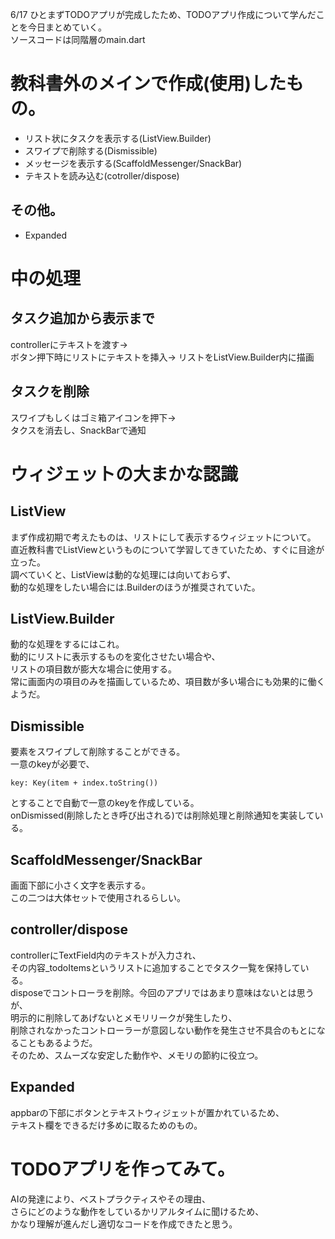 6/17 ひとまずTODOアプリが完成したため、TODOアプリ作成について学んだことを今日まとめていく。  
ソースコードは同階層のmain.dart

# 教科書外のメインで作成(使用)したもの。
- リスト状にタスクを表示する(ListView.Builder)
- スワイプで削除する(Dismissible)
- メッセージを表示する(ScaffoldMessenger/SnackBar)
- テキストを読み込む(cotroller/dispose)

## その他。
- Expanded

# 中の処理
## タスク追加から表示まで
controllerにテキストを渡す→  
ボタン押下時にリストにテキストを挿入→
リストをListView.Builder内に描画  

## タスクを削除
スワイプもしくはゴミ箱アイコンを押下→  
タクスを消去し、SnackBarで通知


# ウィジェットの大まかな認識
## ListView
まず作成初期で考えたものは、リストにして表示するウィジェットについて。  
直近教科書でListViewというものについて学習してきていたため、すぐに目途が立った。  
調べていくと、ListViewは動的な処理には向いておらず、  
動的な処理をしたい場合には.Builderのほうが推奨されていた。  

## ListView.Builder
動的な処理をするにはこれ。  
動的にリストに表示するものを変化させたい場合や、  
リストの項目数が膨大な場合に使用する。  
常に画面内の項目のみを描画しているため、項目数が多い場合にも効果的に働くようだ。

## Dismissible
要素をスワイプして削除することができる。  
一意のkeyが必要で、  
```
key: Key(item + index.toString())
```
とすることで自動で一意のkeyを作成している。  
onDismissed(削除したとき呼び出される)では削除処理と削除通知を実装している。

## ScaffoldMessenger/SnackBar
画面下部に小さく文字を表示する。  
この二つは大体セットで使用されるらしい。

## controller/dispose
controllerにTextField内のテキストが入力され、  
その内容_todoItemsというリストに追加することでタスク一覧を保持している。  
disposeでコントローラを削除。今回のアプリではあまり意味はないとは思うが、  
明示的に削除してあげないとメモリリークが発生したり、  
削除されなかったコントローラーが意図しない動作を発生させ不具合のもとになることもあるようだ。  
そのため、スムーズな安定した動作や、メモリの節約に役立つ。

## Expanded
appbarの下部にボタンとテキストウィジェットが置かれているため、  
テキスト欄をできるだけ多めに取るためのもの。

# TODOアプリを作ってみて。
AIの発達により、ベストプラクティスやその理由、  
さらにどのような動作をしているかリアルタイムに聞けるため、  
かなり理解が進んだし適切なコードを作成できたと思う。